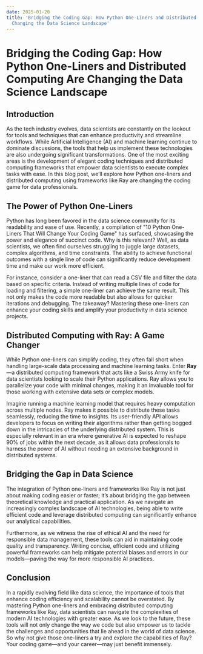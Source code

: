 ```yaml
---
date: 2025-01-20
title: 'Bridging the Coding Gap: How Python One-Liners and Distributed Computing Are
  Changing the Data Science Landscape'
---
```


# Bridging the Coding Gap: How Python One-Liners and Distributed Computing Are Changing the Data Science Landscape

## Introduction

As the tech industry evolves, data scientists are constantly on the lookout for tools and techniques that can enhance productivity and streamline workflows. While Artificial Intelligence (AI) and machine learning continue to dominate discussions, the tools that help us implement these technologies are also undergoing significant transformations. One of the most exciting areas is the development of elegant coding techniques and distributed computing frameworks that empower data scientists to execute complex tasks with ease. In this blog post, we’ll explore how Python one-liners and distributed computing using frameworks like Ray are changing the coding game for data professionals.

<!-- more -->
## The Power of Python One-Liners

Python has long been favored in the data science community for its readability and ease of use. Recently, a compilation of "10 Python One-Liners That Will Change Your Coding Game" has surfaced, showcasing the power and elegance of succinct code. Why is this relevant? Well, as data scientists, we often find ourselves struggling to juggle large datasets, complex algorithms, and time constraints. The ability to achieve functional outcomes with a single line of code can significantly reduce development time and make our work more efficient.

For instance, consider a one-liner that can read a CSV file and filter the data based on specific criteria. Instead of writing multiple lines of code for loading and filtering, a simple one-liner can achieve the same result. This not only makes the code more readable but also allows for quicker iterations and debugging. The takeaway? Mastering these one-liners can enhance your coding skills and amplify your productivity in data science projects.

## Distributed Computing with Ray: A Game Changer

While Python one-liners can simplify coding, they often fall short when handling large-scale data processing and machine learning tasks. Enter **Ray**—a distributed computing framework that acts like a Swiss Army knife for data scientists looking to scale their Python applications. Ray allows you to parallelize your code with minimal changes, making it an invaluable tool for those working with extensive data sets or complex models.

Imagine running a machine learning model that requires heavy computation across multiple nodes. Ray makes it possible to distribute these tasks seamlessly, reducing the time to insights. Its user-friendly API allows developers to focus on writing their algorithms rather than getting bogged down in the intricacies of the underlying distributed system. This is especially relevant in an era where generative AI is expected to reshape 90% of jobs within the next decade, as it allows data professionals to harness the power of AI without needing an extensive background in distributed systems.

## Bridging the Gap in Data Science

The integration of Python one-liners and frameworks like Ray is not just about making coding easier or faster; it’s about bridging the gap between theoretical knowledge and practical application. As we navigate an increasingly complex landscape of AI technologies, being able to write efficient code and leverage distributed computing can significantly enhance our analytical capabilities. 

Furthermore, as we witness the rise of ethical AI and the need for responsible data management, these tools can aid in maintaining code quality and transparency. Writing concise, efficient code and utilizing powerful frameworks can help mitigate potential biases and errors in our models—paving the way for more responsible AI practices.

## Conclusion

In a rapidly evolving field like data science, the importance of tools that enhance coding efficiency and scalability cannot be overstated. By mastering Python one-liners and embracing distributed computing frameworks like Ray, data scientists can navigate the complexities of modern AI technologies with greater ease. As we look to the future, these tools will not only change the way we code but also empower us to tackle the challenges and opportunities that lie ahead in the world of data science. So why not give those one-liners a try and explore the capabilities of Ray? Your coding game—and your career—may just benefit immensely.